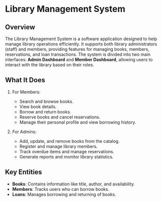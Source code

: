 # Library Management System

## Overview
The Library Management System is a software application designed to help manage library operations efficiently. It supports both library administrators (staff) and members, providing features for managing books, members, reservations, and loan transactions. The system is divided into two main interfaces: **Admin Dashboard** and **Member Dashboard**, allowing users to interact with the library based on their roles.

## What It Does
1. For Members:
   - Search and browse books.
   - View book details.
   - Borrow and return books.
   - Reserve books and cancel reservations.
   - Manage their personal profile and view borrowing history.

2. For Admins:
   - Add, update, and remove books from the catalog.
   - Register and manage library members.
   - Track overdue items and manage reservations.
   - Generate reports and monitor library statistics.

## Key Entities
- **Books**: Contains information like title, author, and availability.
- **Members**: Tracks users who can borrow books.
- **Loans**: Manages borrowing and returning of books.
